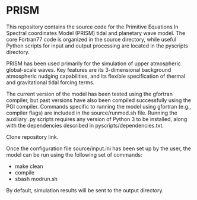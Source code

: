 # PRISM

This repository contains the source code for the Primitive Equations In Spectral coordinates Model (PRISM) tidal and planetary wave model. The core Fortran77 code is organized in the source directory, while useful Python scripts for input and output processing are located in the pyscripts directory. 

PRISM has been used primarily for the simulation of upper atmospheric global-scale waves. Key features are its 3-dimensional background atmospheric nudging capabilities, and its flexible specification of thermal and gravitational tidal forcing terms. 

The current version of the model has been tested using the gfortran compiler, but past versions have also been compiled successfully using the PGI compiler. Commands specific to running the model using gfortran (e.g., compiler flags) are included in the source/runmod.sh file. Running the auxiliary .py scripts requires any version of Python 3 to be installed, along with the dependencies described in pyscripts/dependencies.txt. 

Clone repository link. 

Once the configuration file source/input.ini has been set up by the user, the model can be run using the following set of commands:

- make clean
- compile
- sbash modrun.sh

By default, simulation results will be sent to the output directory. 

